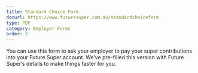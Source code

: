 ```yaml
---
title: Standard Choice Form
docurl: https://www.futuresuper.com.au/standardchoiceform
type: PDF
category: Employer Forms
order: 2
---
```

You can use this form to ask your employer to pay your super contributions into your Future Super account. We’ve pre-filled this version with Future Super’s details to make things faster for you.